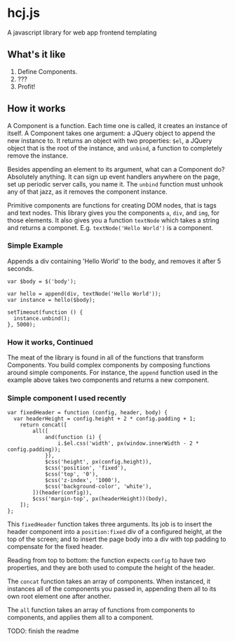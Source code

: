# hcj.js #

A javascript library for web app frontend templating

## What's it like ##

1. Define Components.
2. ???
3. Profit!

## How it works ##

A Component is a function.  Each time one is called, it creates an instance of itself.  A Component takes one argument: a JQuery object to append the new instance to.  It returns an object with two properties: ```$el```, a JQuery object that is the root of the instance, and ```unbind```, a function to completely remove the instance.

Besides appending an element to its argument, what can a Component do?  Absolutely anything.  It can sign up event handlers anywhere on the page, set up periodic server calls, you name it.  The ```unbind``` function must unhook any of that jazz, as it removes the component instance.

Primitive components are functions for creating DOM nodes, that is tags and text nodes.  This library gives you the components ```a```, ```div```, and ```img```, for those elements.  It also gives you a function ```textNode``` which takes a string and returns a componet.  E.g. ```textNode('Hello World')``` is a component.

### Simple Example ###

Appends a div containing 'Hello World' to the body, and removes it after 5 seconds.

```
var $body = $('body');

var hello = append(div, textNode('Hello World'));
var instance = hello($body);

setTimeout(function () {
  instance.unbind();
}, 5000);
```

### How it works, Continued ###

The meat of the library is found in all of the functions that transform Components.  You build complex components by composing functions around simple components.  For instance, the ```append``` function used in the example above takes two components and returns a new component.

### Simple component I used recently ###

```
var fixedHeader = function (config, header, body) {
  var headerHeight = config.height + 2 * config.padding + 1;
	return concat([
		all([
			and(function (i) {
				i.$el.css('width', px(window.innerWidth - 2 * config.padding));
			}),
			$css('height', px(config.height)),
			$css('position', 'fixed'),
			$css('top', '0'),
			$css('z-index', '1000'),
			$css('background-color', 'white'),
		])(header(config)),
		$css('margin-top', px(headerHeight))(body),
	]);
};
```

This ```fixedHeader``` function takes three arguments.  Its job is to insert the header component into a ```position:fixed``` div of a configured height, at the top of the screen; and to insert the page body into a div with top padding to compensate for the fixed header.

Reading from top to bottom: the function expects ```config``` to have two properties, and they are both used to compute the height of the header.

The ```concat``` function takes an array of components.  When instanced, it instances all of the components you passed in, appending them all to its own root element one after another.

The ```all``` function takes an array of functions from components to components, and applies them all to a component.


TODO: finish the readme
